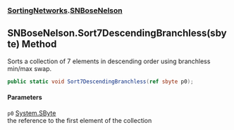 ### [SortingNetworks](./SortingNetworks.md 'SortingNetworks').[SNBoseNelson](./SortingNetworks-SNBoseNelson.md 'SortingNetworks.SNBoseNelson')
## SNBoseNelson.Sort7DescendingBranchless(sbyte) Method
Sorts a collection of 7 elements in descending order using branchless min/max swap.  
```csharp
public static void Sort7DescendingBranchless(ref sbyte p0);
```
#### Parameters
<a name='SortingNetworks-SNBoseNelson-Sort7DescendingBranchless(sbyte)-p0'></a>
`p0` [System.SByte](https://docs.microsoft.com/en-us/dotnet/api/System.SByte 'System.SByte')  
the reference to the first element of the collection  
  
